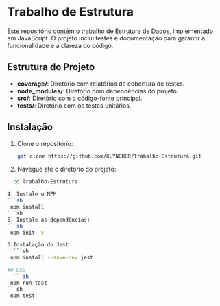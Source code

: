 # Trabalho de Estrutura

Este repositório contém o trabalho de Estrutura de Dados, implementado em JavaScript. O projeto inclui testes e documentação para garantir a funcionalidade e a clareza do código.

## Estrutura do Projeto

- **coverage/**: Diretório com relatórios de cobertura de testes.
- **node_modules/**: Diretório com dependências do projeto.
- **src/**: Diretório com o código-fonte principal.
- **tests/**: Diretório com os testes unitários.

## Instalação

1. Clone o repositório:
   ```sh
   git clone https://github.com/KLYNGHER/Trabalho-Estrutura.git

2. Navegue até o diretório do projeto:
  ```sh
    cd Trabalho-Estrutura

4. Instale o NPM
 ```sh
   npm install
 ```sh
6. Instale as dependências:
 ```sh
   npm init -y

6.Instalação do Jest
    ```sh
   npm install --save-dev jest

## USO
    ```sh
   npm run test
 ```sh
   npm test
